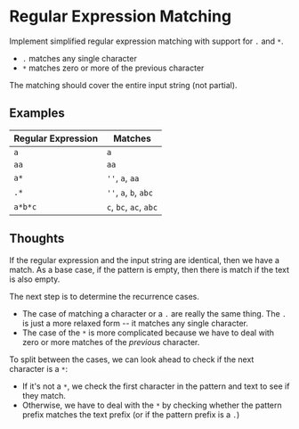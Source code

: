 # Regular Expression Matching

Implement simplified regular expression matching with support for `.` and `*`.

- `.` matches any single character
- `*` matches zero or more of the previous character

The matching should cover the entire input string (not partial).

## Examples

| Regular Expression | Matches                |
|--------------------|------------------------|
| `a`                | `a`                    |
| `aa`               | `aa`                   |
| `a*`               | `''`, `a`, `aa`        |
| `.*`               | `''`, `a`, `b`, `abc`  |
| `a*b*c`            | `c`, `bc`, `ac`, `abc` |

## Thoughts

If the regular expression and the input string are identical, then we have a
match. As a base case, if the pattern is empty, then there is match if the
text is also empty.

The next step is to determine the recurrence cases.

- The case of matching a character or a `.` are really the same thing.
  The `.` is just a more relaxed form -- it matches any single character.
- The case of the `*` is more complicated because we have to deal with
  zero or more matches of the _previous_ character.

To split between the cases, we can look ahead to check if the next
character is a `*`:

- If it's not a `*`, we check the first character in the pattern and text
  to see if they match.
- Otherwise, we have to deal with the `*` by checking whether the pattern
  prefix matches the text prefix (or if the pattern prefix is a `.`)
